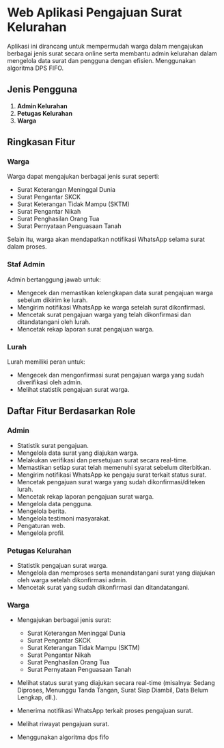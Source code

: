 # Web Aplikasi Pengajuan Surat Kelurahan

Aplikasi ini dirancang untuk mempermudah warga dalam mengajukan berbagai jenis surat secara online serta membantu admin kelurahan dalam mengelola data surat dan pengguna dengan efisien. Menggunakan algoritma DPS FIFO.

## Jenis Pengguna

1. **Admin Kelurahan**
2. **Petugas Kelurahan**
3. **Warga**

## Ringkasan Fitur

### Warga

Warga dapat mengajukan berbagai jenis surat seperti:

- Surat Keterangan Meninggal Dunia
- Surat Pengantar SKCK
- Surat Keterangan Tidak Mampu (SKTM)
- Surat Pengantar Nikah
- Surat Penghasilan Orang Tua
- Surat Pernyataan Penguasaan Tanah

Selain itu, warga akan mendapatkan notifikasi WhatsApp selama surat dalam proses.

### Staf Admin

Admin bertanggung jawab untuk:

- Mengecek dan memastikan kelengkapan data surat pengajuan warga sebelum dikirim ke lurah.
- Mengirim notifikasi WhatsApp ke warga setelah surat dikonfirmasi.
- Mencetak surat pengajuan warga yang telah dikonfirmasi dan ditandatangani oleh lurah.
- Mencetak rekap laporan surat pengajuan warga.

### Lurah

Lurah memiliki peran untuk:

- Mengecek dan mengonfirmasi surat pengajuan warga yang sudah diverifikasi oleh admin.
- Melihat statistik pengajuan surat warga.

## Daftar Fitur Berdasarkan Role

### **Admin**

- Statistik surat pengajuan.
- Mengelola data surat yang diajukan warga.
- Melakukan verifikasi dan persetujuan surat secara real-time.
- Memastikan setiap surat telah memenuhi syarat sebelum diterbitkan.
- Mengirim notifikasi WhatsApp ke pengaju surat terkait status surat.
- Mencetak pengajuan surat warga yang sudah dikonfirmasi/diteken lurah.
- Mencetak rekap laporan pengajuan surat warga.
- Mengelola data pengguna.
- Mengelola berita.
- Mengelola testimoni masyarakat.
- Pengaturan web.
- Mengelola profil.

### **Petugas Kelurahan**

- Statistik pengajuan surat warga.
- Mengelola dan memproses serta menandatangani surat yang diajukan oleh warga setelah dikonfirmasi admin.
- Mencetak surat yang sudah dikonfirmasi dan ditandatangani.

### **Warga**

- Mengajukan berbagai jenis surat:
  - Surat Keterangan Meninggal Dunia
  - Surat Pengantar SKCK
  - Surat Keterangan Tidak Mampu (SKTM)
  - Surat Pengantar Nikah
  - Surat Penghasilan Orang Tua
  - Surat Pernyataan Penguasaan Tanah
- Melihat status surat yang diajukan secara real-time (misalnya: Sedang Diproses, Menunggu Tanda Tangan, Surat Siap Diambil, Data Belum Lengkap, dll.).
- Menerima notifikasi WhatsApp terkait proses pengajuan surat.
- Melihat riwayat pengajuan surat.

- Menggunakan algoritma dps fifo
